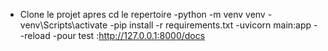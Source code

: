 - Clone le projet apres cd le repertoire 
-python -m venv venv
-venv\Scripts\activate
-pip install -r requirements.txt
-uvicorn main:app --reload
-pour test :http://127.0.0.1:8000/docs
